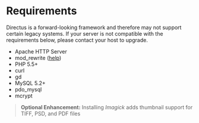 # Requirements
Directus is a forward-looking framework and therefore may not support certain legacy systems. If your server is not compatible with the requirements below, please contact your host to upgrade.

* Apache HTTP Server
* mod_rewrite ([help](docs/4-troubleshooting/enable_mod_rewrite.md))
* PHP 5.5+
* curl
* gd
* MySQL 5.2+
* pdo_mysql
* mcrypt

> **Optional Enhancement:** Installing *Imagick* adds thumbnail support for TIFF, PSD, and PDF files
